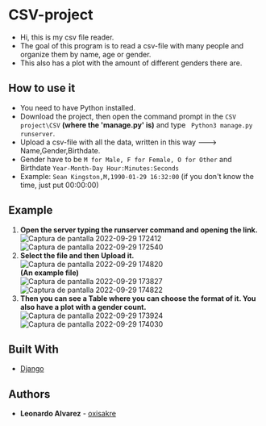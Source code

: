 # CSV-project
* Hi, this is my csv file reader.
* The goal of this program is to read a csv-file with many people and organize them by name, age or gender.
* This also has a plot with the amount of different genders there are.

## How to use it
* You need to have Python installed.
* Download the project, then open the command prompt in the ```CSV project\CSV``` **(where the 'manage.py' is)** and type ``` Python3 manage.py runserver```.
* Upload a csv-file with all the data, written in this way ---> Name,Gender,Birthdate.
* Gender have to be ```M for Male, F for Female, O for Other``` and Birthdate ```Year-Month-Day Hour:Minutes:Seconds```
* Example: ```Sean Kingston,M,1990-01-29 16:32:00``` (if you don't know the time, just put 00:00:00)


## Example
1) **Open the server typing the runserver command and opening the link.** \
![Captura de pantalla 2022-09-29 172412](https://user-images.githubusercontent.com/107063891/193077420-4be37eb8-8f3a-4946-8cdb-3ea5515ada56.png) \
![Captura de pantalla 2022-09-29 172540](https://user-images.githubusercontent.com/107063891/193077755-d622e10f-2209-409b-b0f4-9fe4ba0b1ef1.png) 
2) **Select the file and then Upload it.** \
![Captura de pantalla 2022-09-29 174820](https://user-images.githubusercontent.com/107063891/193078558-eff29eb5-c62f-4e64-b0bd-05cda423358a.png) \
**(An example file)** \
![Captura de pantalla 2022-09-29 173827](https://user-images.githubusercontent.com/107063891/193078633-7d41d853-d8e1-45fa-8ed8-c2c90dd41652.png) \
![Captura de pantalla 2022-09-29 174822](https://user-images.githubusercontent.com/107063891/193078759-a1bb7563-9d70-48c1-8ad4-dd0b4232a7c0.png) 
3) **Then you can see a Table where you can choose the format of it. You also have a plot with a gender count.** \
![Captura de pantalla 2022-09-29 173924](https://user-images.githubusercontent.com/107063891/193079184-4de58be0-df4a-48db-a559-928c6f84249a.png) \
![Captura de pantalla 2022-09-29 174030](https://user-images.githubusercontent.com/107063891/193080171-357daa3a-7d8d-4b89-8ae3-162db2aff104.png) 

## Built With

* [Django](https://docs.djangoproject.com/en/4.1/)

## Authors

* **Leonardo Alvarez** - [oxisakre](https://github.com/oxisakre)